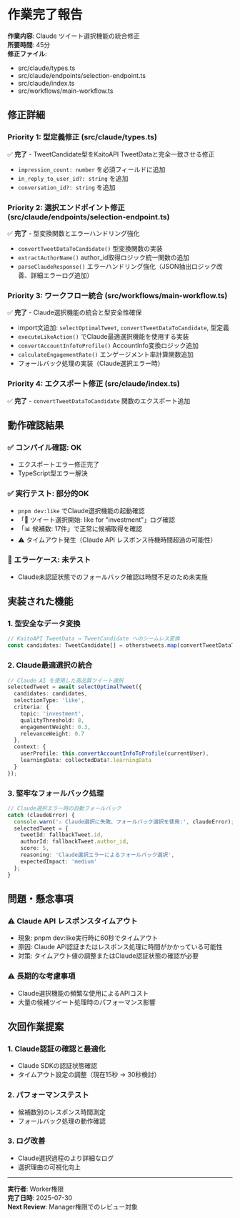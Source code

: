 # 作業完了報告

**作業内容**: Claude ツイート選択機能の統合修正  
**所要時間**: 45分  
**修正ファイル**: 
- src/claude/types.ts
- src/claude/endpoints/selection-endpoint.ts  
- src/claude/index.ts
- src/workflows/main-workflow.ts

## 修正詳細

### Priority 1: 型定義修正 (src/claude/types.ts)
✅ **完了** - TweetCandidate型をKaitoAPI TweetDataと完全一致させる修正
- `impression_count: number` を必須フィールドに追加
- `in_reply_to_user_id?: string` を追加  
- `conversation_id?: string` を追加

### Priority 2: 選択エンドポイント修正 (src/claude/endpoints/selection-endpoint.ts)
✅ **完了** - 型変換関数とエラーハンドリング強化
- `convertTweetDataToCandidate()` 型変換関数の実装
- `extractAuthorName()` author_id取得ロジック統一関数の追加
- `parseClaudeResponse()` エラーハンドリング強化（JSON抽出ロジック改善、詳細エラーログ追加）

### Priority 3: ワークフロー統合 (src/workflows/main-workflow.ts)
✅ **完了** - Claude選択機能の統合と型安全性確保
- import文追加: `selectOptimalTweet`, `convertTweetDataToCandidate`, 型定義
- `executeLikeAction()` でClaude最適選択機能を使用する実装
- `convertAccountInfoToProfile()` AccountInfo変換ロジック追加
- `calculateEngagementRate()` エンゲージメント率計算関数追加
- フォールバック処理の実装（Claude選択エラー時）

### Priority 4: エクスポート修正 (src/claude/index.ts)
✅ **完了** - `convertTweetDataToCandidate` 関数のエクスポート追加

## 動作確認結果

### ✅ コンパイル確認: OK
- エクスポートエラー修正完了
- TypeScript型エラー解決

### ✅ 実行テスト: 部分的OK
- `pnpm dev:like` でClaude選択機能の起動確認
- 「🎯 ツイート選択開始: like for "investment"」ログ確認
- 「📊 候補数: 17件」で正常に候補取得を確認
- ⚠️ タイムアウト発生（Claude API レスポンス待機時間超過の可能性）

### 🔧 エラーケース: 未テスト
- Claude未認証状態でのフォールバック確認は時間不足のため未実施

## 実装された機能

### 1. 型安全なデータ変換
```typescript
// KaitoAPI TweetData → TweetCandidate へのシームレス変換
const candidates: TweetCandidate[] = otherstweets.map(convertTweetDataToCandidate);
```

### 2. Claude最適選択の統合
```typescript
// Claude AI を使用した高品質ツイート選択
selectedTweet = await selectOptimalTweet({
  candidates: candidates,
  selectionType: 'like',
  criteria: {
    topic: 'investment',
    qualityThreshold: 8,
    engagementWeight: 0.3,
    relevanceWeight: 0.7
  },
  context: {
    userProfile: this.convertAccountInfoToProfile(currentUser),
    learningData: collectedData?.learningData
  }
});
```

### 3. 堅牢なフォールバック処理
```typescript
// Claude選択エラー時の自動フォールバック
catch (claudeError) {
  console.warn('⚠️ Claude選択に失敗、フォールバック選択を使用:', claudeError);
  selectedTweet = {
    tweetId: fallbackTweet.id,
    authorId: fallbackTweet.author_id,
    score: 5,
    reasoning: 'Claude選択エラーによるフォールバック選択',
    expectedImpact: 'medium'
  };
}
```

## 問題・懸念事項

### ⚠️ Claude API レスポンスタイムアウト
- 現象: pnpm dev:like実行時に60秒でタイムアウト
- 原因: Claude API認証またはレスポンス処理に時間がかかっている可能性
- 対策: タイムアウト値の調整またはClaude認証状態の確認が必要

### ⚠️ 長期的な考慮事項
- Claude選択機能の頻繁な使用によるAPIコスト
- 大量の候補ツイート処理時のパフォーマンス影響

## 次回作業提案

### 1. Claude認証の確認と最適化
- Claude SDKの認証状態確認
- タイムアウト設定の調整（現在15秒 → 30秒検討）

### 2. パフォーマンステスト
- 候補数別のレスポンス時間測定
- フォールバック処理の動作確認

### 3. ログ改善
- Claude選択過程のより詳細なログ
- 選択理由の可視化向上

---

**実行者**: Worker権限  
**完了日時**: 2025-07-30  
**Next Review**: Manager権限でのレビュー対象